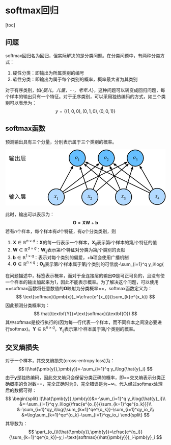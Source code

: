 # softmax回归

[toc]

## 问题

softmax回归名为回归，但实际解决的是分类问题。在分类问题中，有两种分类方式：

1. 硬性分类：即输出为所属类别的编号
2. 软性分类：即输出为属于每个类别的概率，概率最大者为其类别

对于有序类别，如$\{婴儿，儿童，\cdots，老年人\}$，这种问题可以转变成回归问题，每个样本的输出只有一个特征。对于无序类别，可以采用独热编码的方式，如三个类别可以表示为：
$$
y=\{(1,0,0),(0,1,0),(0,0,1)\}
$$

## softmax函数

预测输出具有三个分量，分别表示属于三个类别的概率。

<img src="../img/2022-06-13-softmax回归/softmaxreg.svg" alt="../_images/softmaxreg.svg" style="zoom:70%;" />

此时，输出可以表示为：
$$
\textbf{O}=\textbf{XW}+\pmb{b}
$$
若有$n$个样本，每个样本有$d$个特征，有$q$个分类类别，则

1. $\textbf{X}\in\mathbb{R}^{n\times d}$：$\textbf{X}$的每一行表示一个样本，$\textbf{X}_{ij}$表示第$i$个样本的第$j$个特征的值
2. $\textbf{W}\in\mathbb{R}^{d\times q}$：$\textbf{W}_{ij}$表示第$i$个特征对分类为第$j$个类别的贡献
3. $\pmb{b}\in\mathbb{R}^{1\times q}$：表示对每个类别的偏爱，$+\pmb{b}$项会使用广播机制
4. $\textbf{O}\in\mathbb{R}^{n\times q}$：$\textbf{O}_{ij}$表示第$i$个样本属于第$j$个类别的可信度-\sum_{i=1}^q y_i\log{

在问题描述中，标签表示概率，而对于全连接层的输出$\textbf{O}$是可正可负的，且没有使一个样本的输出加起来为1，因此不能表示概率。为了解决这个问题，可以使用==softmax函数将任意数值的$\textbf{O}$映射为分类概率==，softmax函数定义为：
$$
\text{softmax}(\pmb{x})_i=\cfrac{e^{x_i}}{\sum_{k}e^{x_k}}
$$
因此预测分类概率为：
$$
\hat{\textbf{Y}}=\text{softmax}(\textbf{O})
$$
其中softmax是按行执行的(因为每一行代表一个样本，而不同样本之间没必要进行softmax)。$\textbf{Y}\in\mathbb{R}^{n\times q}$，$\textbf{Y}_{ij}$表示第$i$个样本属于第$j$个类别的概率。

## 交叉熵损失

对于一个样本，其交叉熵损失(cross-entropy loss)为：
$$
l(\hat{\pmb{y}},\pmb{y})=-\sum_{i=1}^q y_i\log{\hat{y}_i}
$$
由于$\pmb{y}$是独热编码，因此交叉熵只会保留分类正确的概率，即==交叉熵表示分类正确概率的负对数==，完全正确时为0，完全错误是为$-\infty$。代入经过softmax处理后的数据可得：
$$
\begin{split}
l(\hat{\pmb{y}},\pmb{y})&=-\sum_{i=1}^q y_i\log{\hat{y}_i}\\
&=-\sum_{i=1}^q y_i\log{\frac{e^{o_i}}{\sum_{k=1}^qe^{o_k}}}\\
&=\sum_{i=1}^qy_i\log{\sum_{k=1}^qe^{o_k}}-\sum_{i=1}^qy_io_i\\
&=\log\sum_{k=1}^qe^{o_k}-\sum_{i=1}^qy_io_i
\end{split}
$$
其导数为：
$$
\part_{o_i}l(\hat{\pmb{y}},\pmb{y})=\cfrac{e^{o_i}}{\sum_{k=1}^qe^{o_k}}-y_i=\text{softmax}(\hat{\pmb{y}})_i-\pmb{y}_i
$$


